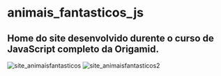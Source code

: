 # animais_fantasticos_js
## Home do site desenvolvido durente o curso de JavaScript completo da Origamid.
![site_animaisfantasticos](https://user-images.githubusercontent.com/94624254/159976959-adb5da81-0ea6-408b-853d-18a8a1c92a06.png)
![site_animaisfantasticos2](https://user-images.githubusercontent.com/94624254/159977035-8b11d8c8-82de-4d00-8701-e9882a02b92d.png)
